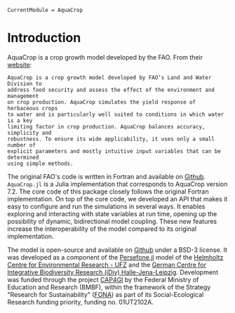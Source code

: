 ```@meta
CurrentModule = AquaCrop
```

# Introduction 

AquaCrop is a crop growth model developed by the FAO. From their [website](https://www.fao.org/aquacrop/en/):

	AquaCrop is a crop growth model developed by FAO’s Land and Water Division to 
	address food security and assess the effect of the environment and management 
	on crop production. AquaCrop simulates the yield response of herbaceous crops 
	to water and is particularly well suited to conditions in which water is a key 
	limiting factor in crop production. AquaCrop balances accuracy, simplicity and 
	robustness. To ensure its wide applicability, it uses only a small number of 
	explicit parameters and mostly intuitive input variables that can be determined 
	using simple methods.

The original FAO's code is written in Fortran and available on [Github](https://github.com/KUL-RSDA/AquaCrop/). 
`AquaCrop.jl` is a Julia implementation that corresponds to AquaCrop version 7.2.
The core code of this package closely follows the original Fortran implementation. 
On top of the core code, we developed an API that makes it easy to configure and 
run the simulations in several ways. It enables exploring and interacting with 
state variables at run time, opening up the possibility of dynamic, bidirectional 
model coupling. These new features increase the interoperability of the model 
compared to its original implementation.

The model is open-source and available on [Github](https://github.com/gabo-di/AquaCrop.jl) under a BSD-3 license.
It was developed as a component of the [Persefone.jl](https://persefone-model.eu) model
of the [Helmholtz Centre for Environmental Research - UFZ](https://www.ufz.de/) and 
the [German Centre for Integrative Biodiversity Research (iDiv) Halle-Jena-Leipzig](https://www.idiv.de/).
Development was funded through the project [CAP4GI](https://cap4gi.de/en) by the 
Federal Ministry of Education and Research (BMBF), within the framework of the 
Strategy "Research for Sustainability" ([FONA](https://www.fona.de/en/)) as part of its 
Social-Ecological Research funding priority, funding no. 01UT2102A.
